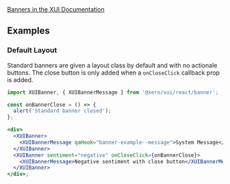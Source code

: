 <div class="xui-margin-vertical">
	<a href="../section-components-alerts-banner.html" isDocLink>Banners in the XUI Documentation</a>
</div>

## Examples

### Default Layout

Standard banners are given a layout class by default and with no actionale buttons. The close button is only added when a `onCloseClick` callback prop is added.

```jsx harmony
import XUIBanner, { XUIBannerMessage } from '@xero/xui/react/banner';

const onBannerClose = () => {
  alert('Standard banner closed');
};

<div>
  <XUIBanner>
    <XUIBannerMessage qaHook="banner-example--message">System Message</XUIBannerMessage>
  </XUIBanner>
  <XUIBanner sentiment="negative" onCloseClick={onBannerClose}>
    <XUIBannerMessage>Negative sentiment with close button</XUIBannerMessage>
  </XUIBanner>
</div>;
```
